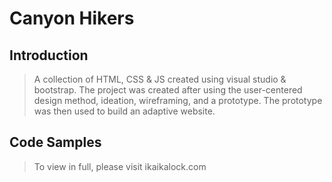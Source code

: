 # Canyon Hikers

## Introduction

> A collection of HTML, CSS & JS created using visual studio & bootstrap. The project was created after using the user-centered design method, ideation, wireframing, and a prototype. The prototype was then used to build an adaptive website.

## Code Samples

> To view in full, please visit ikaikalock.com
